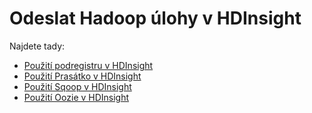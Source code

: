 <properties
    pageTitle="Odeslat Hadoop úlohy v HDInsight | Microsoft Azure"
    description="Zjistěte, jak můžou odeslat Hadoop úlohy Azure HDInsight Hadoop."
    editor="cgronlun"
    manager="jhubbard"
    services="hdinsight"
    documentationCenter=""
    tags="azure-portal"
    authors="mumian"/>

<tags
    ms.service="hdinsight"
    ms.workload="big-data"
    ms.tgt_pltfrm="na"
    ms.devlang="na"
    ms.topic="article"
    ms.date="09/14/2016"
    ms.author="jgao"/>

# <a name="submit-hadoop-jobs-in-hdinsight"></a>Odeslat Hadoop úlohy v HDInsight

Najdete tady: 

- [Použití podregistru v HDInsight](hdinsight-use-hive.md)
- [Použití Prasátko v HDInsight](hdinsight-use-pig.md)
- [Použití Sqoop v HDInsight](hdinsight-use-sqoop.md)
- [Použití Oozie v HDInsight](hdinsight-use-oozie.md)
